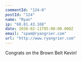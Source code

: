 ```yaml
---
commentId: "124-0"
postId: "124"
name: "Ryan"
ip: "68.81.43.168"
date: 2030-02-11T05:00:00.000Z
email: "spam@ryangrier.com"
url: "http://www.ryangrier.com"
---
```

<p>Congrats on the Brown Belt Kevin!</p>